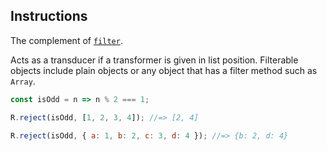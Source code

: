 ## Instructions

The complement of [`filter`](#filter).

Acts as a transducer if a transformer is given in list position. Filterable
objects include plain objects or any object that has a filter method such
as `Array`.

```js
const isOdd = n => n % 2 === 1;

R.reject(isOdd, [1, 2, 3, 4]); //=> [2, 4]

R.reject(isOdd, { a: 1, b: 2, c: 3, d: 4 }); //=> {b: 2, d: 4}
```
